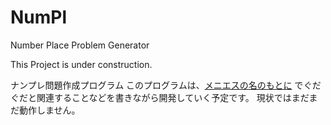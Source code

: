 NumPl
=====

Number Place Problem Generator

This Project is under construction.

ナンプレ問題作成プログラム
このプログラムは、<a href="http://manieth.hatenablog.com/">メニエスの名のもとに</a>
でぐだぐだと関連することなどを書きながら開発していく予定です。
現状ではまだまだ動作しません。
